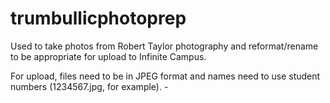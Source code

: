 # trumbullicphotoprep
Used to take photos from Robert Taylor photography and reformat/rename to be appropriate for upload to Infinite Campus.

For upload, files need to be in JPEG format and names need to use student numbers (1234567.jpg, for example). -